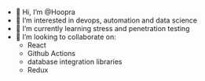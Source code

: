 - 👋 Hi, I’m @Hoopra
- 👀 I’m interested in devops, automation and data science
- 🌱 I’m currently learning stress and penetration testing
- 💞️ I’m looking to collaborate on:
  - React
  - Github Actions
  - database integration libraries
  - Redux

<!---
Hoopra/Hoopra is a ✨ special ✨ repository because its `README.md` (this file) appears on your GitHub profile.
You can click the Preview link to take a look at your changes.
--->
